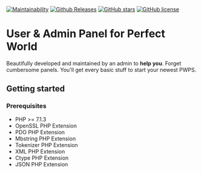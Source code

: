 [![Maintainability](https://api.codeclimate.com/v1/badges/a764dc7962aaf9e84a56/maintainability)](https://codeclimate.com/github/webmasterdro/pw-web/maintainability)
[![Github Releases](https://img.shields.io/github/downloads/webmasterdro/pw-web/latest/total.svg?style=popout-square)](https://github.com/webmasterdro/pw-web)
[![GitHub stars](https://img.shields.io/github/stars/webmasterdro/pw-web.svg?style=popout-square)](https://github.com/webmasterdro/pw-web/stargazers)
[![GitHub license](https://img.shields.io/github/license/webmasterdro/pw-web.svg?style=popout-square)](https://github.com/webmasterdro/pw-web/blob/master/LICENSE)

# User & Admin Panel for Perfect World

Beautifully developed and maintained by an admin to **help you**. Forget cumbersome panels. You'll get every basic stuff to start your newest PWPS.

## Getting started

### Prerequisites

- PHP >= 7.1.3
- OpenSSL PHP Extension
- PDO PHP Extension
- Mbstring PHP Extension
- Tokenizer PHP Extension
- XML PHP Extension
- Ctype PHP Extension
- JSON PHP Extension




